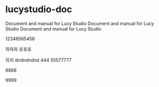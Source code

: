 # lucystudio-doc
Document and manual for Lucy Studio
Document and manual for Lucy Studio
Document and manual for Lucy Studio

12346565456

하하하
호호호

히히
dndndndnd
444
55577777

8888


9999
